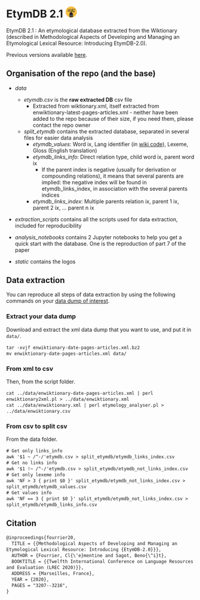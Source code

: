 # EtymDB 2.1 <img src="static/icon.png" width="6%">
EtymDB 2.1 : An etymological database extracted from the Wiktionary (described in Methodological Aspects of Developing and Managing an Etymological Lexical Resource: Introducing EtymDB-2.0).

Previous versions available [here](https://team.inria.fr/almanach/etymdb/).

## Organisation of the repo (and the base)
- *data* 
	- *etymdb.csv* is the **raw extracted DB** csv file 
		- Extracted from wiktionary.xml, itself extracted from enwiktionary-latest-pages-articles.xml - neither have been added to the repo because of their size, if you need them, please contact the repo owner
	- *split\_etymdb* contains the extracted database, separated in several files for easier data analysis
		- *etymdb\_values*: Word ix, Lang identifier (in [wiki code](https://en.wiktionary.org/wiki/Wiktionary:List_of_languages)), Lexeme, Gloss (English translation)   
		- *etymdb\_links\_info*: Direct relation type, child word ix, parent word ix 
			- If the parent index is negative (usually for derivation or compounding relations), it means that several parents are implied: the negative index will be found in etymdb\_links\_index, in association with the several parents indices
		- *etymdb\_links\_index*: Multiple parents relation ix, parent 1 ix, parent 2 ix, ... parent n ix

- *extraction_scripts* contains all the scripts used for data extraction, included for reproducibility
- *analysis_notebooks* contains 2 Jupyter notebooks to help you get a quick start with the database. One is the reproduction of part 7 of the paper
- *static* contains the logos

## Data extraction
You can reproduce all steps of data extraction by using the following commands on your [data dump of interest](https://dumps.wikimedia.org/enwiktionary/latest/). 

### Extract your data dump
Download and extract the xml data dump that you want to use, and put it in `data/`.

```
tar -xvjf enwiktionary-date-pages-articles.xml.bz2 
mv enwiktionary-date-pages-articles.xml data/
```

### From xml to csv
Then, from the script folder.

```
cat ../data/enwiktionary-date-pages-articles.xml | perl enwiktionary2xml.pl > ../data/enwiktionary.xml
cat ../data/enwiktionary.xml | perl etymology_analyser.pl > ../data/enwiktionary.csv
```

### From csv to split csv
From the data folder.

```
# Get only links_info
awk '$1 ~ /^-/'etymdb.csv > split_etymdb/etymdb_links_index.csv
# Get no links info
awk '$1 !~ /^-/'etymdb.csv > split_etymdb/etymdb_not_links_index.csv
# Get only lexeme info
awk 'NF > 3 { print $0 }' split_etymdb/etymdb_not_links_index.csv > split_etymdb/etymdb_values.csv
# Get values info
awk 'NF == 3 { print $0 }' split_etymdb/etymdb_not_links_index.csv > split_etymdb/etymdb_links_info.csv
```

## Citation
```
@inproceedings{fourrier20,
  TITLE = {{Methodological Aspects of Developing and Managing an Etymological Lexical Resource: Introducing {EtymDB-2.0}}},
  AUTHOR = {Fourrier, Cl{\'e}mentine and Sagot, Beno{\^i}t},
  BOOKTITLE = {{Twelfth International Conference on Language Resources and Evaluation (LREC 2020)}},
  ADDRESS = {Marseilles, France},
  YEAR = {2020},
  PAGES = "3207--3216",
}
